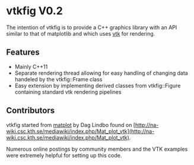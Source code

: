 vtkfig V0.2
============

The intention of  vtkfig is to provide a C++  graphics library with an API similar to that of matplotlib and which uses [vtk](http://vtk.org) for rendering.

## Features

- Mainly C++11
- Separate rendering thread allowing for easy handling of changing data  handeled by the vtkfig::Frame class
- Easy extension by implementing derived classes from vtkfig::Figure containing standard vtk rendering pipelines




## Contributors

vtkfig started from [matplot](http://www.csc.kth.se/~dag/matplot_20091021.tar.gz) by Dag Lindbo found on [http://na-wiki.csc.kth.se/mediawiki/index.php/Mat_plot_vtk](http://na-wiki.csc.kth.se/mediawiki/index.php/Mat_plot_vtk).


Numerous online postings by community members and the VTK examples were extremely helpful for setting up this code.
